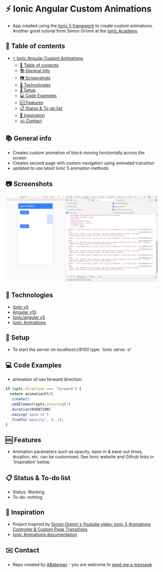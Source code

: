 # :zap: Ionic Angular Custom Animations

* App created using the [Ionic 5 framework](https://ionicframework.com/docs) to create custom animations. Another great tutorial from Simon Grimm at the [Ionic Academy](https://ionicacademy.com).

## :page_facing_up: Table of contents

* [:zap: Ionic Angular Custom Animations](#zap-ionic-angular-custom-animations)
  * [:page_facing_up: Table of contents](#page_facing_up-table-of-contents)
  * [:books: General info](#books-general-info)
  * [:camera: Screenshots](#camera-screenshots)
  * [:signal_strength: Technologies](#signal_strength-technologies)
  * [:floppy_disk: Setup](#floppy_disk-setup)
  * [:computer: Code Examples](#computer-code-examples)
  * [:cool: Features](#cool-features)
  * [:clipboard: Status & To-do list](#clipboard-status--to-do-list)
  * [:clap: Inspiration](#clap-inspiration)
  * [:envelope: Contact](#envelope-contact)

## :books: General info

* Creates custom animation of block moving horizontally across the screen
* Creates second page with custom navigation using animated transition
* updated to use latest Ionic 5 animation methods

## :camera: Screenshots

![image](./img/anim.png)

## :signal_strength: Technologies

* [Ionic v5](https://ionicframework.com/)
* [Angular v10](https://angular.io/)
* [Ionic/angular v5](https://www.npmjs.com/package/@ionic/angular)
* [Ionic Animations](https://ionicframework.com/docs/utilities/animations)

## :floppy_disk: Setup

* To start the server on _localhost://8100_ type: 'ionic serve -o'

## :computer: Code Examples

* animation of nav forward direction:

```typescript
if (opts.direction === 'forward') {
  return animationCtrl
  .create()
  .addElement(opts.enteringEl)
  .duration(DURATION)
  .easing('ease-in')
  .fromTo('opacity', 0, 1);
}
```

## :cool: Features

* Animation parameters such as opacity, ease-in & ease-out times, duration, etc. can be customised. See Ionic website and Github links in 'Inspiration' below.

## :clipboard: Status & To-do list

* Status: Working
* To-do: nothing

## :clap: Inspiration

* Project inspired by [Simon Grimm´s Youtube video: Ionic 5 Animations Controller & Custom Page Transitions](https://www.youtube.com/watch?v=12myW2oJHU4&t=57s)
* [Ionic Animations documentation](https://ionicframework.com/docs/utilities/animations)

## :envelope: Contact

* Repo created by [ABateman](https://www.andrewbateman.org) - you are welcome to [send me a message](https://andrewbateman.org/contact)
